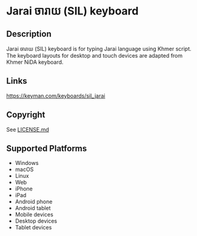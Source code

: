 Jarai ចារាយ (SIL) keyboard
==============

Description
-----------
Jarai ចារាយ (SIL) keyboard is for typing Jarai language using Khmer script. The keyboard layouts for desktop and touch devices are adapted from Khmer NiDA keyboard.  

Links
-----
https://keyman.com/keyboards/sil_jarai

Copyright
---------
See [LICENSE.md](LICENSE.md)

Supported Platforms
-------------------
 * Windows
 * macOS
 * Linux
 * Web
 * iPhone
 * iPad
 * Android phone
 * Android tablet
 * Mobile devices
 * Desktop devices
 * Tablet devices

